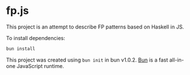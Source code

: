 # fp.js

This project is an attempt to describe FP patterns based on Haskell in JS.

To install dependencies:

```bash
bun install
```

This project was created using `bun init` in bun v1.0.2. [Bun](https://bun.sh) is a fast all-in-one JavaScript runtime.
